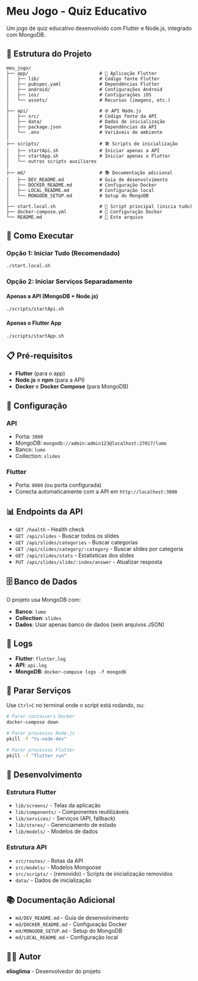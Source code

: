 # Meu Jogo - Quiz Educativo

Um jogo de quiz educativo desenvolvido com Flutter e Node.js, integrado com MongoDB.

## 📁 Estrutura do Projeto

```
meu_jogo/
├── app/                          # 📱 Aplicação Flutter
│   ├── lib/                      # Código fonte Flutter
│   ├── pubspec.yaml              # Dependências Flutter
│   ├── android/                  # Configurações Android
│   ├── ios/                      # Configurações iOS
│   └── assets/                   # Recursos (imagens, etc.)
│
├── api/                          # 🌐 API Node.js
│   ├── src/                      # Código fonte da API
│   ├── data/                     # Dados de inicialização
│   ├── package.json              # Dependências da API
│   └── .env                      # Variáveis de ambiente
│
├── scripts/                      # 🛠️ Scripts de inicialização
│   ├── startApi.sh               # Iniciar apenas a API
│   ├── startApp.sh               # Iniciar apenas o Flutter
│   └── outros scripts auxiliares
│
├── md/                           # 📚 Documentação adicional
│   ├── DEV_README.md             # Guia de desenvolvimento
│   ├── DOCKER_README.md          # Configuração Docker
│   ├── LOCAL_README.md           # Configuração local
│   └── MONGODB_SETUP.md          # Setup do MongoDB
│
├── start.local.sh                # 🚀 Script principal (inicia tudo)
├── docker-compose.yml            # 🐳 Configuração Docker
└── README.md                     # 📖 Este arquivo
```

## 🚀 Como Executar

### Opção 1: Iniciar Tudo (Recomendado)
```bash
./start.local.sh
```

### Opção 2: Iniciar Serviços Separadamente

#### Apenas a API (MongoDB + Node.js)
```bash
./scripts/startApi.sh
```

#### Apenas o Flutter App
```bash
./scripts/startApp.sh
```

## 📋 Pré-requisitos

- **Flutter** (para o app)
- **Node.js** e **npm** (para a API)
- **Docker** e **Docker Compose** (para MongoDB)

## 🔧 Configuração

### API
- Porta: `3000`
- MongoDB: `mongodb://admin:admin123@localhost:27017/lumo`
- Banco: `lumo`
- Collection: `slides`

### Flutter
- Porta: `8080` (ou porta configurada)
- Conecta automaticamente com a API em `http://localhost:3000`

## 📊 Endpoints da API

- `GET /health` - Health check
- `GET /api/slides` - Buscar todos os slides
- `GET /api/slides/categories` - Buscar categorias
- `GET /api/slides/category/:category` - Buscar slides por categoria
- `GET /api/slides/stats` - Estatísticas dos slides
- `PUT /api/slides/slide/:index/answer` - Atualizar resposta

## 🗄️ Banco de Dados

O projeto usa MongoDB com:
- **Banco**: `lumo`
- **Collection**: `slides`
- **Dados**: Usar apenas banco de dados (sem arquivos JSON)

## 📝 Logs

- **Flutter**: `flutter.log`
- **API**: `api.log`
- **MongoDB**: `docker-compose logs -f mongodb`

## 🛑 Parar Serviços

Use `Ctrl+C` no terminal onde o script está rodando, ou:

```bash
# Parar containers Docker
docker-compose down

# Parar processos Node.js
pkill -f "ts-node-dev"

# Parar processos Flutter
pkill -f "flutter run"
```

## 🔄 Desenvolvimento

### Estrutura Flutter
- `lib/screens/` - Telas da aplicação
- `lib/components/` - Componentes reutilizáveis
- `lib/services/` - Serviços (API, fallback)
- `lib/stores/` - Gerenciamento de estado
- `lib/models/` - Modelos de dados

### Estrutura API
- `src/routes/` - Rotas da API
- `src/models/` - Modelos Mongoose
- `src/scripts/` - (removido) - Scripts de inicialização removidos
- `data/` - Dados de inicialização

## 📚 Documentação Adicional

- `md/DEV_README.md` - Guia de desenvolvimento
- `md/DOCKER_README.md` - Configuração Docker
- `md/MONGODB_SETUP.md` - Setup do MongoDB
- `md/LOCAL_README.md` - Configuração local

## 👨‍💻 Autor

**elioglima** - Desenvolvedor do projeto